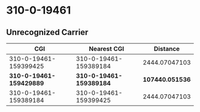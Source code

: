 # 310-0-19461
## Unrecognized Carrier


| CGI | Nearest CGI | Distance |
|-----|-------------|----------|
| 310-0-19461-159399425 | 310-0-19461-159389184 | 2444.07047103 |
| **310-0-19461-159429889** | **310-0-19461-159389184** | **107440.051536** |
| 310-0-19461-159389184 | 310-0-19461-159399425 | 2444.07047103 |
